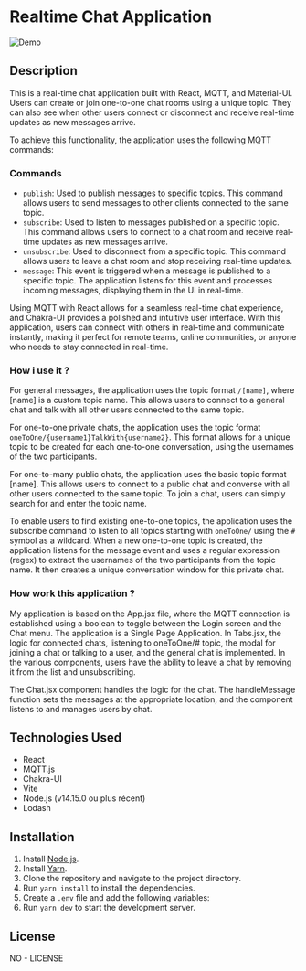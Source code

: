 # Realtime Chat Application

![Demo](react-mqtt-chat.netlify.app)

## Description

This is a real-time chat application built with React, MQTT, and Material-UI. Users can create or join one-to-one chat rooms using a unique topic. They can also see when other users connect or disconnect and receive real-time updates as new messages arrive.

To achieve this functionality, the application uses the following MQTT commands:

### Commands

- `publish`: Used to publish messages to specific topics. This command allows users to send messages to other clients connected to the same topic.
- `subscribe`: Used to listen to messages published on a specific topic. This command allows users to connect to a chat room and receive real-time updates as new messages arrive.
- `unsubscribe`: Used to disconnect from a specific topic. This command allows users to leave a chat room and stop receiving real-time updates.
- `message`: This event is triggered when a message is published to a specific topic. The application listens for this event and processes incoming messages, displaying them in the UI in real-time.

Using MQTT with React allows for a seamless real-time chat experience, and Chakra-UI provides a polished and intuitive user interface. With this application, users can connect with others in real-time and communicate instantly, making it perfect for remote teams, online communities, or anyone who needs to stay connected in real-time.

### How i use it ?

For general messages, the application uses the topic format `/[name]`, where [name] is a custom topic name. This allows users to connect to a general chat and talk with all other users connected to the same topic.

For one-to-one private chats, the application uses the topic format `oneToOne/{username1}TalkWith{username2}`. This format allows for a unique topic to be created for each one-to-one conversation, using the usernames of the two participants.

For one-to-many public chats, the application uses the basic topic format [name]. This allows users to connect to a public chat and converse with all other users connected to the same topic. To join a chat, users can simply search for and enter the topic name.

To enable users to find existing one-to-one topics, the application uses the subscribe command to listen to all topics starting with `oneToOne/` using the `#` symbol as a wildcard. When a new one-to-one topic is created, the application listens for the message event and uses a regular expression (regex) to extract the usernames of the two participants from the topic name. It then creates a unique conversation window for this private chat.

### How work this application ? 

My application is based on the App.jsx file, where the MQTT connection is established using a boolean to toggle between the Login screen and the Chat menu. The application is a Single Page Application. In Tabs.jsx, the logic for connected chats, listening to oneToOne/# topic, the modal for joining a chat or talking to a user, and the general chat is implemented. In the various components, users have the ability to leave a chat by removing it from the list and unsubscribing.

The Chat.jsx component handles the logic for the chat. The handleMessage function sets the messages at the appropriate location, and the component listens to and manages users by chat.


## Technologies Used

- React
- MQTT.js
- Chakra-UI
- Vite
- Node.js (v14.15.0 ou plus récent)
- Lodash

## Installation

1. Install [Node.js](https://nodejs.org/en/).
2. Install [Yarn](https://yarnpkg.com/getting-started/install).
3. Clone the repository and navigate to the project directory.
4. Run `yarn install` to install the dependencies.
5. Create a `.env` file and add the following variables:
6. Run `yarn dev` to start the development server.

## License

NO - LICENSE